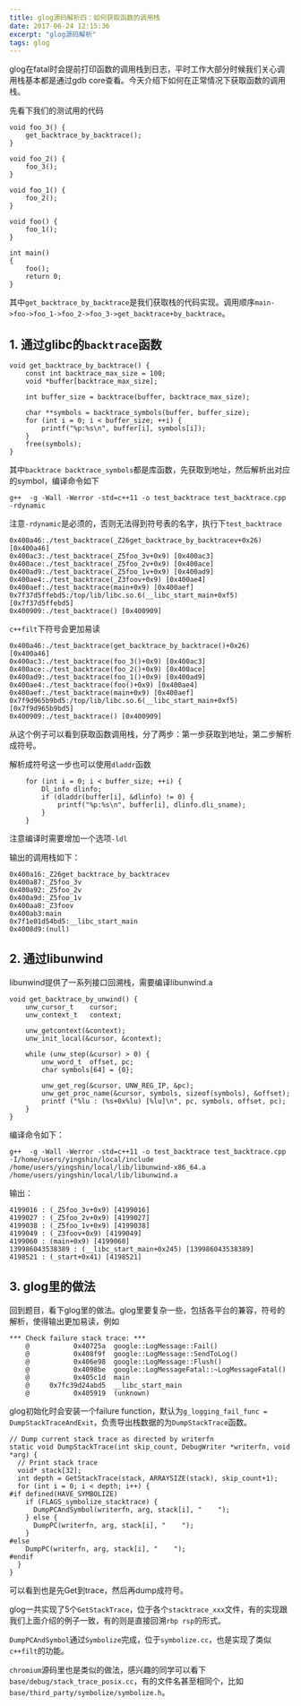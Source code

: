 ```yaml
---
title: glog源码解析四：如何获取函数的调用栈
date: 2017-06-24 12:15:36
excerpt: "glog源码解析"
tags: glog
---
```


glog在fatal时会提前打印函数的调用栈到日志，平时工作大部分时候我们关心调用栈基本都是通过gdb core查看。今天介绍下如何在正常情况下获取函数的调用栈。

<!--more-->

先看下我们的测试用的代码

```
void foo_3() {
    get_backtrace_by_backtrace();
}

void foo_2() {
    foo_3();
}

void foo_1() {
    foo_2();
}

void foo() {
    foo_1();
}

int main()
{
    foo();
    return 0;
}
```

其中`get_backtrace_by_backtrace`是我们获取栈的代码实现。调用顺序`main->foo->foo_1->foo_2->foo_3->get_backtrace+by_backtrace`。

## 1. 通过glibc的`backtrace`函数

```
void get_backtrace_by_backtrace() {
    const int backtrace_max_size = 100;
    void *buffer[backtrace_max_size];

    int buffer_size = backtrace(buffer, backtrace_max_size);

    char **symbols = backtrace_symbols(buffer, buffer_size);
    for (int i = 0; i < buffer_size; ++i) {
        printf("%p:%s\n", buffer[i], symbols[i]);
    }
    free(symbols);
}
```

其中`backtrace backtrace_symbols`都是库函数，先获取到地址，然后解析出对应的symbol，编译命令如下

```
g++  -g -Wall -Werror -std=c++11 -o test_backtrace test_backtrace.cpp -rdynamic
```

注意`-rdynamic`是必须的，否则无法得到符号表的名字，执行下`test_backtrace`

```
0x400a46:./test_backtrace(_Z26get_backtrace_by_backtracev+0x26) [0x400a46]
0x400ac3:./test_backtrace(_Z5foo_3v+0x9) [0x400ac3]
0x400ace:./test_backtrace(_Z5foo_2v+0x9) [0x400ace]
0x400ad9:./test_backtrace(_Z5foo_1v+0x9) [0x400ad9]
0x400ae4:./test_backtrace(_Z3foov+0x9) [0x400ae4]
0x400aef:./test_backtrace(main+0x9) [0x400aef]
0x7f37d5ffebd5:/top/lib/libc.so.6(__libc_start_main+0xf5) [0x7f37d5ffebd5]
0x400909:./test_backtrace() [0x400909]
```

`c++filt`下符号会更加易读

```
0x400a46:./test_backtrace(get_backtrace_by_backtrace()+0x26) [0x400a46]
0x400ac3:./test_backtrace(foo_3()+0x9) [0x400ac3]
0x400ace:./test_backtrace(foo_2()+0x9) [0x400ace]
0x400ad9:./test_backtrace(foo_1()+0x9) [0x400ad9]
0x400ae4:./test_backtrace(foo()+0x9) [0x400ae4]
0x400aef:./test_backtrace(main+0x9) [0x400aef]
0x7f9d965b9bd5:/top/lib/libc.so.6(__libc_start_main+0xf5) [0x7f9d965b9bd5]
0x400909:./test_backtrace() [0x400909]
```

从这个例子可以看到获取函数调用栈，分了两步：第一步获取到地址，第二步解析成符号。

解析成符号这一步也可以使用`dladdr`函数

```
    for (int i = 0; i < buffer_size; ++i) {
        Dl_info dlinfo;
        if (dladdr(buffer[i], &dlinfo) != 0) {
            printf("%p:%s\n", buffer[i], dlinfo.dli_sname);
        }
    }
```

注意编译时需要增加一个选项`-ldl`

输出的调用栈如下：

```
0x400a16:_Z26get_backtrace_by_backtracev
0x400a87:_Z5foo_3v
0x400a92:_Z5foo_2v
0x400a9d:_Z5foo_1v
0x400aa8:_Z3foov
0x400ab3:main
0x7f1e01d54bd5:__libc_start_main
0x4008d9:(null)
```

## 2. 通过libunwind

libunwind提供了一系列接口回溯栈，需要编译libunwind.a

```
void get_backtrace_by_unwind() {
    unw_cursor_t    cursor;
    unw_context_t   context;

    unw_getcontext(&context);
    unw_init_local(&cursor, &context);

    while (unw_step(&cursor) > 0) {
        unw_word_t  offset, pc;
        char symbols[64] = {0};

        unw_get_reg(&cursor, UNW_REG_IP, &pc);
        unw_get_proc_name(&cursor, symbols, sizeof(symbols), &offset);
        printf ("%lu : (%s+0x%lu) [%lu]\n", pc, symbols, offset, pc);
    }
}
```

编译命令如下：

```
g++  -g -Wall -Werror -std=c++11 -o test_backtrace test_backtrace.cpp -I/home/users/yingshin/local/include /home/users/yingshin/local/lib/libunwind-x86_64.a /home/users/yingshin/local/lib/libunwind.a
```

输出：

```
4199016 : (_Z5foo_3v+0x9) [4199016]
4199027 : (_Z5foo_2v+0x9) [4199027]
4199038 : (_Z5foo_1v+0x9) [4199038]
4199049 : (_Z3foov+0x9) [4199049]
4199060 : (main+0x9) [4199060]
139986043538389 : (__libc_start_main+0x245) [139986043538389]
4198521 : (_start+0x41) [4198521]
```

## 3. glog里的做法

回到题目，看下glog里的做法。glog里要复杂一些，包括各平台的兼容，符号的解析，使得输出更加易读，例如

```
*** Check failure stack trace: ***
    @           0x40725a  google::LogMessage::Fail()
    @           0x408f9f  google::LogMessage::SendToLog()
    @           0x406e98  google::LogMessage::Flush()
    @           0x4098be  google::LogMessageFatal::~LogMessageFatal()
    @           0x405c1d  main
    @     0x7fc39d24abd5  __libc_start_main
    @           0x405919  (unknown)
```

glog初始化时会安装一个failure function，默认为`g_logging_fail_func = DumpStackTraceAndExit`，负责导出栈数据的为`DumpStackTrace`函数。

```
// Dump current stack trace as directed by writerfn
static void DumpStackTrace(int skip_count, DebugWriter *writerfn, void *arg) {
  // Print stack trace
  void* stack[32];
  int depth = GetStackTrace(stack, ARRAYSIZE(stack), skip_count+1);
  for (int i = 0; i < depth; i++) {
#if defined(HAVE_SYMBOLIZE)
    if (FLAGS_symbolize_stacktrace) {
      DumpPCAndSymbol(writerfn, arg, stack[i], "    ");
    } else {
      DumpPC(writerfn, arg, stack[i], "    ");
    }
#else
    DumpPC(writerfn, arg, stack[i], "    ");
#endif
  }
}
```

可以看到也是先Get到trace，然后再dump成符号。

glog一共实现了5个`GetStackTrace`，位于各个`stacktrace_xxx`文件，有的实现跟我们上面介绍的例子一致，有的则是直接回溯`rbp rsp`的形式。

`DumpPCAndSymbol`通过`Symbolize`完成，位于`symbolize.cc`，也是实现了类似`c++filt`的功能。

`chromium`源码里也是类似的做法，感兴趣的同学可以看下`base/debug/stack_trace_posix.cc`，有的文件名甚至相同个，比如`base/third_party/symbolize/symbolize.h`。


